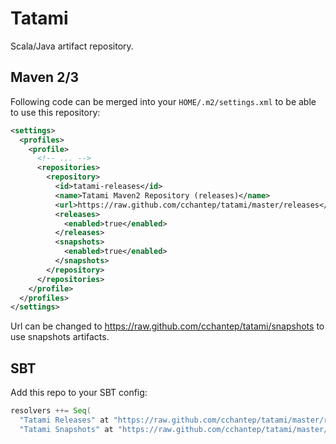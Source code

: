 # Tatami

Scala/Java artifact repository.

## Maven 2/3

Following code can be merged into your `HOME/.m2/settings.xml` to be able to use this repository:

```xml
<settings>
  <profiles>
    <profile>
      <!-- ... -->
      <repositories>
        <repository>
          <id>tatami-releases</id>
          <name>Tatami Maven2 Repository (releases)</name>
          <url>https://raw.github.com/cchantep/tatami/master/releases</url>
          <releases>
            <enabled>true</enabled>
          </releases>
          <snapshots>
            <enabled>true</enabled>
          </snapshots>
        </repository>
      </repositories>
    </profile>
  </profiles>
</settings>
```

Url can be changed to https://raw.github.com/cchantep/tatami/snapshots to use snapshots artifacts.

## SBT

Add this repo to your SBT config:

```scala
resolvers ++= Seq(
  "Tatami Releases" at "https://raw.github.com/cchantep/tatami/master/releases",
  "Tatami Snapshots" at "https://raw.github.com/cchantep/tatami/master/snapshots")

```
